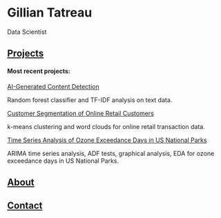 # Gillian Tatreau

Data Scientist

## [Projects](projects.md)

#### Most recent projects: 
[AI-Generated Content Detection](https://github.com/gilliantatreau/AI-Generated-Content-Detection)

Random forest classifier and TF-IDF analysis on text data. 

[Customer Segmentation of Online Retail Customers](https://github.com/gilliantatreau/Customer-Segmentation-of-Online-Retail-Customers-in-Python)

k-means clustering and word clouds for online retail transaction data. 

[Time Series Analysis of Ozone Exceedance Days in US National Parks](https://github.com/gilliantatreau/Time-Series-Analysis-of-Ozone-Exceedance-Days-in-US-National-Parks)

ARIMA time series analysis, ADF tests, graphical analysis, EDA for ozone exceedance days in US National Parks. 

## [About](about.md)

## [Contact](contact.md)
